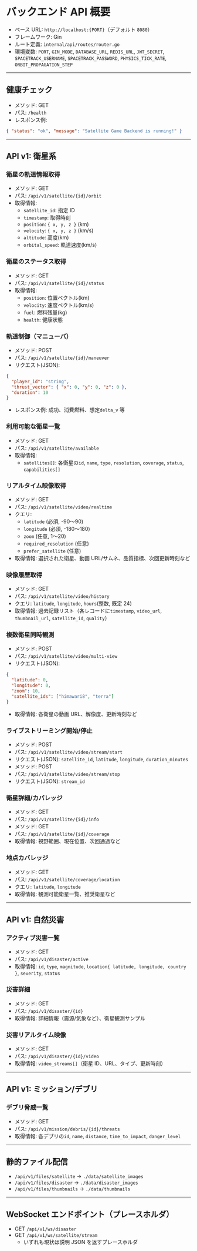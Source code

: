 # バックエンド API 概要

- ベース URL: `http://localhost:{PORT}`（デフォルト `8080`）
- フレームワーク: Gin
- ルート定義: `internal/api/routes/router.go`
- 環境変数: `PORT`, `GIN_MODE`, `DATABASE_URL`, `REDIS_URL`, `JWT_SECRET`, `SPACETRACK_USERNAME`, `SPACETRACK_PASSWORD`, `PHYSICS_TICK_RATE`, `ORBIT_PROPAGATION_STEP`

---

## 健康チェック

- メソッド: GET
- パス: `/health`
- レスポンス例:

```json
{ "status": "ok", "message": "Satellite Game Backend is running!" }
```

---

## API v1: 衛星系

### 衛星の軌道情報取得

- メソッド: GET
- パス: `/api/v1/satellite/{id}/orbit`
- 取得情報:
  - `satellite_id`: 指定 ID
  - `timestamp`: 取得時刻
  - `position`: `{ x, y, z }` (km)
  - `velocity`: `{ x, y, z }` (km/s)
  - `altitude`: 高度(km)
  - `orbital_speed`: 軌道速度(km/s)

### 衛星のステータス取得

- メソッド: GET
- パス: `/api/v1/satellite/{id}/status`
- 取得情報:
  - `position`: 位置ベクトル(km)
  - `velocity`: 速度ベクトル(km/s)
  - `fuel`: 燃料残量(kg)
  - `health`: 健康状態

### 軌道制御（マニューバ）

- メソッド: POST
- パス: `/api/v1/satellite/{id}/maneuver`
- リクエスト(JSON):

```json
{
  "player_id": "string",
  "thrust_vector": { "x": 0, "y": 0, "z": 0 },
  "duration": 10
}
```

- レスポンス例: 成功、消費燃料、想定`delta_v` 等

### 利用可能な衛星一覧

- メソッド: GET
- パス: `/api/v1/satellite/available`
- 取得情報:
  - `satellites[]`: 各衛星の`id`, `name`, `type`, `resolution`, `coverage`, `status`, `capabilities[]`

### リアルタイム映像取得

- メソッド: GET
- パス: `/api/v1/satellite/video/realtime`
- クエリ:
  - `latitude` (必須, -90〜90)
  - `longitude` (必須, -180〜180)
  - `zoom` (任意, 1〜20)
  - `required_resolution` (任意)
  - `prefer_satellite` (任意)
- 取得情報: 選択された衛星、動画 URL/サムネ、品質指標、次回更新時刻など

### 映像履歴取得

- メソッド: GET
- パス: `/api/v1/satellite/video/history`
- クエリ: `latitude`, `longitude`, `hours`(整数, 既定 24)
- 取得情報: 過去記録リスト（各レコードに`timestamp`, `video_url`, `thumbnail_url`, `satellite_id`, `quality`）

### 複数衛星同時観測

- メソッド: POST
- パス: `/api/v1/satellite/video/multi-view`
- リクエスト(JSON):

```json
{
  "latitude": 0,
  "longitude": 0,
  "zoom": 10,
  "satellite_ids": ["himawari8", "terra"]
}
```

- 取得情報: 各衛星の動画 URL、解像度、更新時刻など

### ライブストリーミング開始/停止

- メソッド: POST
- パス: `/api/v1/satellite/video/stream/start`
- リクエスト(JSON): `satellite_id`, `latitude`, `longitude`, `duration_minutes`
- メソッド: POST
- パス: `/api/v1/satellite/video/stream/stop`
- リクエスト(JSON): `stream_id`

### 衛星詳細/カバレッジ

- メソッド: GET
- パス: `/api/v1/satellite/{id}/info`
- メソッド: GET
- パス: `/api/v1/satellite/{id}/coverage`
- 取得情報: 視野範囲、現在位置、次回通過など

### 地点カバレッジ

- メソッド: GET
- パス: `/api/v1/satellite/coverage/location`
- クエリ: `latitude`, `longitude`
- 取得情報: 観測可能衛星一覧、推奨衛星など

---

## API v1: 自然災害

### アクティブ災害一覧

- メソッド: GET
- パス: `/api/v1/disaster/active`
- 取得情報: `id`, `type`, `magnitude`, `location{ latitude, longitude, country }`, `severity`, `status`

### 災害詳細

- メソッド: GET
- パス: `/api/v1/disaster/{id}`
- 取得情報: 詳細情報（震源/気象など）、衛星観測サンプル

### 災害リアルタイム映像

- メソッド: GET
- パス: `/api/v1/disaster/{id}/video`
- 取得情報: `video_streams[]`（衛星 ID、URL、タイプ、更新時刻）

---

## API v1: ミッション/デブリ

### デブリ脅威一覧

- メソッド: GET
- パス: `/api/v1/mission/debris/{id}/threats`
- 取得情報: 各デブリの`id`, `name`, `distance`, `time_to_impact`, `danger_level`

---

## 静的ファイル配信

- `/api/v1/files/satellite` → `./data/satellite_images`
- `/api/v1/files/disaster` → `./data/disaster_images`
- `/api/v1/files/thumbnails` → `./data/thumbnails`

---

## WebSocket エンドポイント（プレースホルダ）

- GET `/api/v1/ws/disaster`
- GET `/api/v1/ws/satellite/stream`
  - いずれも現状は説明 JSON を返すプレースホルダ
